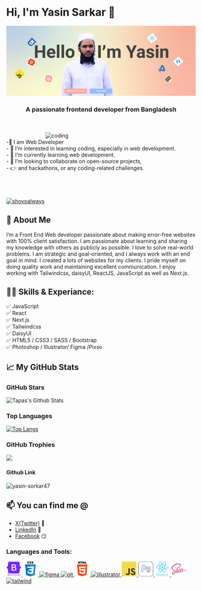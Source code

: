 # Hi, I'm Yasin Sarkar 👋 
[<img src='https://github.com/yasin-sorkar47/Yasin-Sarkar/blob/main/image/banner.jpg' alt='Yasin Sarkar'>](https://github.com/yasin-sorkar47/)

<h3 align="center">A passionate frontend developer from Bangladesh</h3>
<br>
<br>


<img align="right" alt="coding" width="400" src="https://user-images.githubusercontent.com/55389276/140866485-8fb1c876-9a8f-4d6a-98dc-08c4981eaf70.gif">

<br> 
-👑 I am Web Developer <br> 
- 👀 I’m interested in learning coding, especially in web development. <br> 
- 🌱 I’m currently learning web development.  <br> 
- 💞️ I’m looking to collaborate on open-source projects, <br> 
- 👉 and hackathons, or any coding-related challenges.
<br>
<br>
<br>
<br>
<p align="left"> <a href="https://x.com/yasinsorkar47" target="blank"><img src="https://img.shields.io/twitter/follow/yasinsorkar47?logo=twitter&style=for-the-badge" alt="shovoalways" /></a> </p>

## 🚀 About Me
I’m a Front End Web developer passionate about making error-free websites with 100% client satisfaction. I am passionate about learning and sharing my knowledge with others as publicly as possible. I love to solve real-world problems. I am strategic and goal-oriented, and I always work with an end goal in mind. I created a lots of websites for my clients. I pride myself on doing quality work and maintaining excellent communication. I enjoy working with Tailwindcss, daisyUI, ReactJS, JavaScript as well as Next.js. 

## 👨‍💻 Skills & Experiance: 
✅ JavaScript <br>
✅ React <br>
✅ Next.js <br>
✅ Tailwindcss <br> 
✅ DaisyUI <br> 
✅ HTML5 / CSS3 / SASS / Bootstrap <br>
✅ Photoshop / Illustrator/ Figma /Pixso <br>

## 📈 My GitHub Stats
### GitHub Stars

![Tapas's Github Stats](https://github-readme-stats.vercel.app/api?username=yasin-sorkar47&show_icons=true&theme=radical)

### Top Languages

[![Top Langs](https://github-readme-stats.vercel.app/api/top-langs/?username=yasin-sorkar47&layout=compact)](https://github.com/anuraghazra/github-readme-stats)


### GitHub Trophies
<img src="https://github-profile-trophy.vercel.app/?username=yasin-sorkar47&theme=juicyfresh&no-bg=true" />

####  Github Link
<p align="left"> <img src="https://komarev.com/ghpvc/?username=yasin-sorkar47&label=Profile%20views&color=0e75b6&style=flat" alt="yasin-sorkar47" /> </p>

## 📫 You can find me @
<!-- YOU-CAN-FIND-ME:START -->
- [X(Twitter)](https://x.com/yasinsorkar47) 🐤
- [LinkedIn](https://www.linkedin.com/in/mdyacin-sorkar-24444b298/) 💼
- [Facebook](https://www.facebook.com/yasinSarkar47) 😏
<!-- YOU-CAN-FIND-ME:END -->


<h3 align="left">Languages and Tools:</h3>
<p align="left"> <a href="https://getbootstrap.com"  target="_blank" rel="noreferrer"> <img  src="https://raw.githubusercontent.com/devicons/devicon/master/icons/bootstrap/bootstrap-plain-wordmark.svg" alt="bootstrap" width="40" height="40"/> </a> <a href="https://www.w3schools.com/css/" target="_blank" rel="noreferrer"> <img src="https://raw.githubusercontent.com/devicons/devicon/master/icons/css3/css3-original-wordmark.svg" alt="css3" width="40" height="40"/> </a> <a href="https://www.figma.com/" target="_blank" rel="noreferrer"> <img src="https://www.vectorlogo.zone/logos/figma/figma-icon.svg" alt="figma" width="40" height="40"/> </a> <a href="https://git-scm.com/" target="_blank" rel="noreferrer"> <img src="https://www.vectorlogo.zone/logos/git-scm/git-scm-icon.svg" alt="git" width="40" height="40"/> </a> <a href="https://www.w3.org/html/" target="_blank" rel="noreferrer"> <img src="https://raw.githubusercontent.com/devicons/devicon/master/icons/html5/html5-original-wordmark.svg" alt="html5" width="40" height="40"/> </a> <a href="https://www.adobe.com/in/products/illustrator.html" target="_blank" rel="noreferrer"> <img src="https://www.vectorlogo.zone/logos/adobe_illustrator/adobe_illustrator-icon.svg" alt="illustrator" width="40" height="40"/> </a> <a href="https://developer.mozilla.org/en-US/docs/Web/JavaScript" target="_blank" rel="noreferrer"> <img src="https://raw.githubusercontent.com/devicons/devicon/master/icons/javascript/javascript-original.svg" alt="javascript" width="40" height="40"/> </a> <a href="https://www.photoshop.com/en" target="_blank" rel="noreferrer"> <img src="https://raw.githubusercontent.com/devicons/devicon/master/icons/photoshop/photoshop-line.svg" alt="photoshop" width="40" height="40"/> </a> <a href="https://reactjs.org/" target="_blank" rel="noreferrer"> <img src="https://raw.githubusercontent.com/devicons/devicon/master/icons/react/react-original-wordmark.svg" alt="react" width="40" height="40"/> </a> <a href="https://sass-lang.com" target="_blank" rel="noreferrer"> <img src="https://raw.githubusercontent.com/devicons/devicon/master/icons/sass/sass-original.svg" alt="sass" width="40" height="40"/> </a> <a href="https://tailwindcss.com/" target="_blank" rel="noreferrer"> <img src="https://www.vectorlogo.zone/logos/tailwindcss/tailwindcss-icon.svg" alt="tailwind" width="40" height="40"/> </a> </p>

